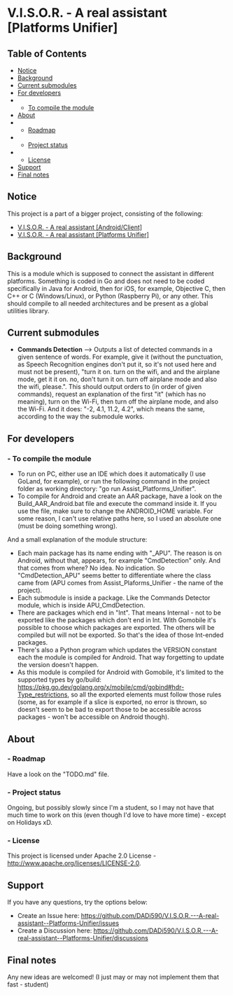 # V.I.S.O.R. - A real assistant [Platforms Unifier]

## Table of Contents
- [Notice](#notice)
- [Background](#background)
- [Current submodules](#current-submodules)
- [For developers](#for-developers)
- - [To compile the module](#--to-compile-the-module)
- [About](#about)
- - [Roadmap](#--roadmap)
- - [Project status](#--project-status)
- - [License](#--license)
- [Support](#support)
- [Final notes](#final-notes)

## Notice
This project is a part of a bigger project, consisting of the following:
- [V.I.S.O.R. - A real assistant [Android/Client]](https://github.com/DADi590/V.I.S.O.R.---A-real-assistant--Android-Client)
- [V.I.S.O.R. - A real assistant [Platforms Unifier]](https://github.com/DADi590/V.I.S.O.R.---A-real-assistant--Platforms-Unifier)

## Background
This is a module which is supposed to connect the assistant in different platforms. Something is coded in Go and does not need to be coded specifically in Java for Android, then for iOS, for example, Objective C, then C++ or C (Windows/Linux), or Python (Raspberry Pi), or any other. This should compile to all needed architectures and be present as a global utilities library.

## Current submodules
- **Commands Detection** --> Outputs a list of detected commands in a given sentence of words. For example, give it (without the punctuation, as Speech Recognition engines don't put it, so it's not used here and must not be present), "turn it on. turn on the wifi, and and the airplane mode, get it it on. no, don't turn it on. turn off airplane mode and also the wifi, please.". This should output orders to (in order of given commands), request an explanation of the first "it" (which has no meaning), turn on the Wi-Fi, then turn off the airplane mode, and also the Wi-Fi. And it does: "-2, 4.1, 11.2, 4.2", which means the same, according to the way the submodule works.

## For developers
### - To compile the module
- To run on PC, either use an IDE which does it automatically (I use GoLand, for example), or run the following command in the project folder as working directory: "go run Assist_Platforms_Unifier".
- To compile for Android and create an AAR package, have a look on the Build_AAR_Android.bat file and execute the command inside it. If you use the file, make sure to change the ANDROID_HOME variable. For some reason, I can't use relative paths here, so I used an absolute one (must be doing something wrong).

And a small explanation of the module structure:
- Each main package has its name ending with "\_APU". The reason is on Android, without that, appears, for example "CmdDetection" only. And that comes from where? No idea. No indication. So "CmdDetection_APU" seems better to differentiate where the class came from (APU comes from Assist_Plaforms_Unifier - the name of the project).
- Each submodule is inside a package. Like the Commands Detector module, which is inside APU_CmdDetection.
- There are packages which end in "Int". That means Internal - not to be exported like the packages which don't end in Int. With Gomobile it's possible to choose which packages are exported. The others will be compiled but will not be exported. So that's the idea of those Int-ended packages.
- There's also a Python program which updates the VERSION constant each the module is compiled for Android. That way forgetting to update the version doesn't happen.
- As this module is compiled for Android with Gomobile, it's limited to the supported types by go/build: https://pkg.go.dev/golang.org/x/mobile/cmd/gobind#hdr-Type_restrictions, so all the exported elements must follow those rules (some, as for example if a slice is exported, no error is thrown, so doesn't seem to be bad to export those to be accessible across packages - won't be accessible on Android though).

## About
### - Roadmap
Have a look on the "TODO.md" file.

### - Project status
Ongoing, but possibly slowly since I'm a student, so I may not have that much time to work on this (even though I'd love to have more time) - except on Holidays xD.

### - License
This project is licensed under Apache 2.0 License - http://www.apache.org/licenses/LICENSE-2.0.

## Support
If you have any questions, try the options below:
- Create an Issue here: https://github.com/DADi590/V.I.S.O.R.---A-real-assistant--Platforms-Unifier/issues
- Create a Discussion here: https://github.com/DADi590/V.I.S.O.R.---A-real-assistant--Platforms-Unifier/discussions

## Final notes
Any new ideas are welcomed! (I just may or may not implement them that fast - student)

